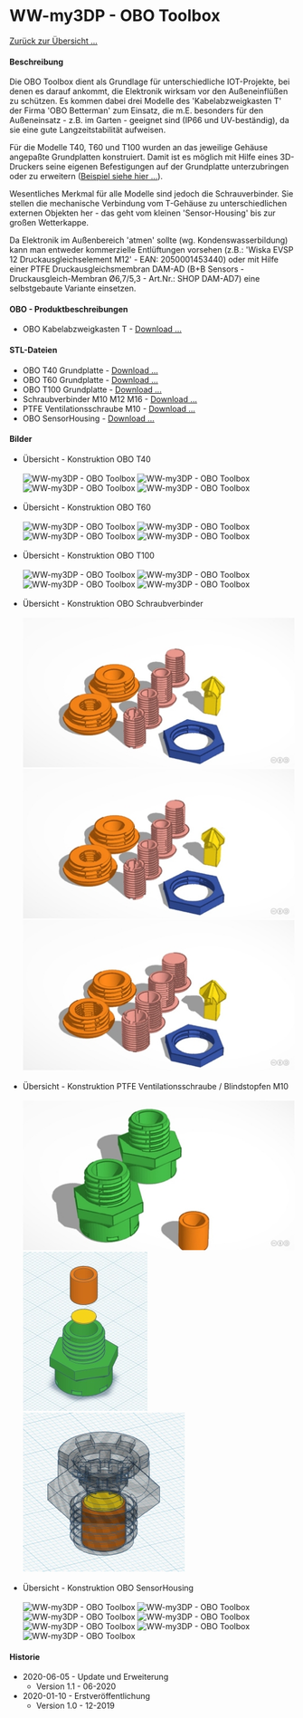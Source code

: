 # WW-my3DP - OBO Toolbox

[Zurück zur Übersicht ...](../README.md)

#### Beschreibung

Die OBO Toolbox dient als Grundlage für unterschiedliche IOT-Projekte, bei denen es darauf ankommt, die Elektronik wirksam vor den Außeneinflüßen zu schützen. Es kommen dabei drei Modelle des 'Kabelabzweigkasten T' der Firma 'OBO Betterman' zum Einsatz, die m.E. besonders für den Außeneinsatz - z.B. im Garten - geeignet sind (IP66 und UV-beständig), da sie eine gute Langzeitstabilität aufweisen.

Für die Modelle T40, T60 und T100 wurden an das jeweilige Gehäuse angepaßte Grundplatten konstruiert. Damit ist es möglich mit Hilfe eines 3D-Druckers seine eigenen Befestigungen auf der Grundplatte unterzubringen oder zu erweitern ([Beispiel siehe hier ...](https://github.com/wolwin/WW-my3DP/blob/master/3DP_OBO_T40_HB/README.md)).

Wesentliches Merkmal für alle Modelle sind jedoch die Schrauverbinder. Sie stellen die mechanische Verbindung vom T-Gehäuse zu unterschiedlichen externen Objekten her - das geht vom kleinen 'Sensor-Housing' bis zur großen Wetterkappe.

Da Elektronik im Außenbereich 'atmen' sollte (wg. Kondenswasserbildung) kann man entweder kommerzielle Entlüftungen vorsehen (z.B.: 'Wiska EVSP 12 Druckausgleichselement M12' - EAN: 2050001453440) oder mit Hilfe einer PTFE Druckausgleichsmembran DAM-AD (B+B Sensors - Druckausgleich-Membran Ø6,7/5,3 - Art.Nr.: SHOP DAM-AD7) eine selbstgebaute Variante einsetzen.

#### OBO - Produktbeschreibungen
- OBO Kabelabzweigkasten T - [Download ...](./bin/OBO_Kabelabzweigkasten_T.zip)

#### STL-Dateien
- OBO T40 Grundplatte - [Download ...](./bin/OBO_T40_20200103.zip)
- OBO T60 Grundplatte - [Download ...](./bin/OBO_T60_20200103.zip)
- OBO T100 Grundplatte - [Download ...](./bin/OBO_T100_20200103.zip)
- Schraubverbinder M10 M12 M16 - [Download ...](./bin/OBO_Screws_20200605.zip)
- PTFE Ventilationsschraube M10 - [Download ...](./bin/OBO_Screws_Ventilation_20200605.zip)
- OBO SensorHousing - [Download ...](./bin/OBO_SensorHousing_20200103.zip)

#### Bilder
- Übersicht - Konstruktion OBO T40
<br><br>
![WW-my3DP - OBO Toolbox](./img/OBO_T40/OBO_T40_x_1.jpg "OBO T40")
![WW-my3DP - OBO Toolbox](./img/OBO_T40/OBO_T40_x_2.jpg "OBO T40")
![WW-my3DP - OBO Toolbox](./img/OBO_T40/OBO_T40_x_3.jpg "OBO T40")
![WW-my3DP - OBO Toolbox](./img/OBO_T40/OBO_T40_x_4.jpg "OBO T40")
<br><br>
- Übersicht - Konstruktion OBO T60
<br><br>
![WW-my3DP - OBO Toolbox](./img/OBO_T60/OBO_T60_x_1.jpg "OBO T60")
![WW-my3DP - OBO Toolbox](./img/OBO_T60/OBO_T60_x_2.jpg "OBO T60")
![WW-my3DP - OBO Toolbox](./img/OBO_T60/OBO_T60_x_3.jpg "OBO T60")
![WW-my3DP - OBO Toolbox](./img/OBO_T60/OBO_T60_x_4.jpg "OBO T60")
<br><br>
- Übersicht - Konstruktion OBO T100
<br><br>
![WW-my3DP - OBO Toolbox](./img/OBO_T100/OBO_T100_x_1.jpg "OBO T100")
![WW-my3DP - OBO Toolbox](./img/OBO_T100/OBO_T100_x_2.jpg "OBO T100")
![WW-my3DP - OBO Toolbox](./img/OBO_T100/OBO_T100_x_3.jpg "OBO T100")
![WW-my3DP - OBO Toolbox](./img/OBO_T100/OBO_T100_x_4.jpg "OBO T100")
<br><br>
- Übersicht - Konstruktion OBO Schraubverbinder
<br><br>
![WW-my3DP - OBO Toolbox](./img/OBO_Screws/OBO_Screw_and_Nut_10.jpg "OBO Screws M10")
![WW-my3DP - OBO Toolbox](./img/OBO_Screws/OBO_Screw_and_Nut_12.jpg "OBO Screws M12")
![WW-my3DP - OBO Toolbox](./img/OBO_Screws/OBO_Screw_and_Nut_16.jpg "OBO Screws M16")
<br><br>
- Übersicht - Konstruktion PTFE Ventilationsschraube / Blindstopfen M10
<br><br>
![WW-my3DP - OBO Toolbox](./img/OBO_ScrewVentilation/ScrewVentilation_M10_01.jpg "ScrewVentilation M10")
![WW-my3DP - OBO Toolbox](./img/OBO_ScrewVentilation/ScrewVentilation_M10_02.jpg "ScrewVentilation M10")
![WW-my3DP - OBO Toolbox](./img/OBO_ScrewVentilation/ScrewVentilation_M10_03.jpg "ScrewVentilation M10")
<br><br>
- Übersicht - Konstruktion OBO SensorHousing
<br><br>
![WW-my3DP - OBO Toolbox](./img/OBO_SensorHousing/OBO_SensorHousing_S_Back.jpg "OBO SensorHousing Small")
![WW-my3DP - OBO Toolbox](./img/OBO_SensorHousing/OBO_SensorHousing_S_Top.jpg "OBO SensorHousing Small")
![WW-my3DP - OBO Toolbox](./img/OBO_SensorHousing/OBO_SensorHousing_M_Back.jpg "OBO SensorHousing Medium")
![WW-my3DP - OBO Toolbox](./img/OBO_SensorHousing/OBO_SensorHousing_M_Top.jpg "OBO SensorHousing Medium")
![WW-my3DP - OBO Toolbox](./img/OBO_SensorHousing/OBO_SensorHousing_G_Back.jpg "OBO SensorHousing Great")
![WW-my3DP - OBO Toolbox](./img/OBO_SensorHousing/OBO_SensorHousing_G_Top.jpg "OBO SensorHousing Great")
![WW-my3DP - OBO Toolbox](./img/OBO_SensorHousing/OBO_SensorHousing_X_Inside.jpg "OBO SensorHousing Inside")

#### Historie
- 2020-06-05 - Update und Erweiterung
  - Version 1.1 - 06-2020
- 2020-01-10 - Erstveröffentlichung
  - Version 1.0 - 12-2019
